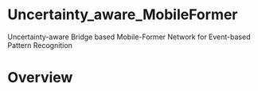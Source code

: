 # Uncertainty_aware_MobileFormer
Uncertainty-aware Bridge based Mobile-Former Network for Event-based Pattern Recognition

# Overview
